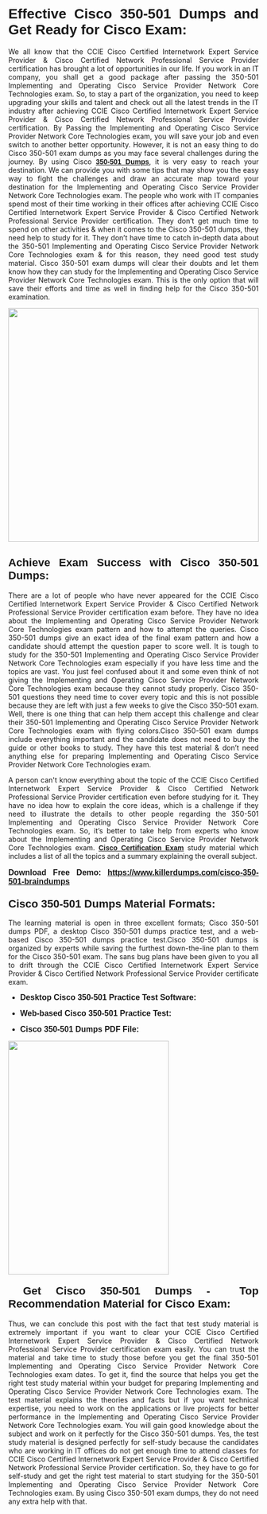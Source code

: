 <h1 dir="ltr" style="text-align: justify;"><strong><span style="font-family:Verdana,Geneva,sans-serif;">Effective Cisco 350-501 Dumps and Get Ready for Cisco Exam:</span></strong></h1>

<p dir="ltr" style="text-align: justify;">We all know that the CCIE Cisco Certified Internetwork Expert Service Provider & Cisco Certified Network Professional Service Provider certification has brought a lot of opportunities in our life. If you work in an IT company, you shall get a good package after passing the 350-501 Implementing and Operating Cisco Service Provider Network Core Technologies exam. So, to stay a part of the organization, you need to keep upgrading your skills and talent and check out all the latest trends in the IT industry after achieving CCIE Cisco Certified Internetwork Expert Service Provider & Cisco Certified Network Professional Service Provider certification. By Passing the Implementing and Operating Cisco Service Provider Network Core Technologies exam, you will save your job and even switch to another better opportunity. However, it is not an easy thing to do Cisco 350-501 exam dumps as you may face several challenges during the journey. By using Cisco <a href="https://www.killerdumps.com/cisco-350-501-braindumps" target="_self"><span style="font-family:Verdana,Geneva,sans-serif;"><strong>350-501 Dumps</strong></span></a>, it is very easy to reach your destination. We can provide you with some tips that may show you the easy way to fight the challenges and draw an accurate map toward your destination for the Implementing and Operating Cisco Service Provider Network Core Technologies exam. The people who work with IT companies spend most of their time working in their offices after achieving CCIE Cisco Certified Internetwork Expert Service Provider & Cisco Certified Network Professional Service Provider certification. They don’t get much time to spend on other activities & when it comes to the Cisco 350-501 dumps, they need help to study for it. They don’t have time to catch in-depth data about the 350-501 Implementing and Operating Cisco Service Provider Network Core Technologies exam & for this reason, they need good test study material. Cisco 350-501 exam dumps will clear their doubts and let them know how they can study for the Implementing and Operating Cisco Service Provider Network Core Technologies exam. This is the only option that will save their efforts and time as well in finding help for the Cisco 350-501 examination.</p>

<p dir="ltr" style="text-align: justify;"><a href="https://www.killerdumps.com/cisco-350-501-braindumps" target="_self"><img alt="" src="https://lh3.googleusercontent.com/pw/AMWts8Awo2L3zgHzQ6YfEmTe4jLqDbxcIWs-TOQz5oRk2dAajsIGMCHHXkUvz1_W12Lx2ypOi5ioDTe0jlF2aDjYrAZ3HwJUDwZY99Re8JaaHoXaCpDum_Ib20Z-0s6sXPwVnAAg0ajISCJB1vP2JoakWNrn=w1094-h617-no?authuser=4" style="width: 100%; height: 470px;" /></a></p>

<h2 dir="ltr" style="text-align: justify;"><span style="font-size:22px;"><span style="font-family:Verdana,Geneva,sans-serif;"><strong>Achieve Exam Success with Cisco 350-501 Dumps:</strong></span></span></h2>

<p dir="ltr" style="text-align: justify;">There are a lot of people who have never appeared for the CCIE Cisco Certified Internetwork Expert Service Provider & Cisco Certified Network Professional Service Provider certification exam before. They have no idea about the Implementing and Operating Cisco Service Provider Network Core Technologies exam pattern and how to attempt the queries. Cisco 350-501 dumps give an exact idea of the final exam pattern and how a candidate should attempt the question paper to score well.<b> </b>It is tough to study for the 350-501 Implementing and Operating Cisco Service Provider Network Core Technologies exam especially if you have less time and the topics are vast. You just feel confused about it and some even think of not giving the Implementing and Operating Cisco Service Provider Network Core Technologies exam because they cannot study properly. Cisco 350-501 questions they need time to cover every topic and this is not possible because they are left with just a few weeks to give the Cisco 350-501 exam. Well, there is one thing that can help them accept this challenge and clear their 350-501 Implementing and Operating Cisco Service Provider Network Core Technologies exam with flying colors.Cisco 350-501 exam dumps include everything important and the candidate does not need to buy the guide or other books to study. They have this test material & don’t need anything else for preparing Implementing and Operating Cisco Service Provider Network Core Technologies exam.</p>

<p dir="ltr" style="text-align: justify;">A person can't know everything about the topic of the CCIE Cisco Certified Internetwork Expert Service Provider & Cisco Certified Network Professional Service Provider certification even before studying for it. They have no idea how to explain the core ideas, which is a challenge if they need to illustrate the details to other people regarding the 350-501 Implementing and Operating Cisco Service Provider Network Core Technologies exam. So, it’s better to take help from experts who know about the Implementing and Operating Cisco Service Provider Network Core Technologies exam. <a href="https://www.killerdumps.com/cisco-ccie-braindumps" target="_self"><span style="font-family:Verdana,Geneva,sans-serif;"><strong>Cisco Certification Exam</strong></span></a> study material which includes a list of all the topics and a summary explaining the overall subject.</p>

<p dir="ltr" style="text-align: justify;"><span style="font-size:16px;"><strong><span style="font-family:Verdana,Geneva,sans-serif;">Download Free Demo:</span> <span style="font-family:Verdana,Geneva,sans-serif;"><a href="https://www.killerdumps.com/cisco-350-501-braindumps" target="_self">https://www.killerdumps.com/cisco-350-501-braindumps</a></span></strong></span></p>

<h3 dir="ltr" style="text-align: justify;"><span style="font-size:22px;"><span style="font-family:Verdana,Geneva,sans-serif;"><strong>Cisco 350-501 Dumps Material Formats:</strong></span></span></h3>

<p dir="ltr" style="text-align: justify;">The learning material is open in three excellent formats; Cisco 350-501 dumps PDF, a desktop Cisco 350-501 dumps practice test, and a web-based Cisco 350-501 dumps practice test.Cisco 350-501 dumps is organized by experts while saving the furthest down-the-line plan to them for the Cisco 350-501 exam. The sans bug plans have been given to you all to drift through the CCIE Cisco Certified Internetwork Expert Service Provider & Cisco Certified Network Professional Service Provider certificate exam.</p>

<ul dir="ltr">
	<li style="text-align: justify;"><span style="font-size:16px;"><span style="font-family:Verdana,Geneva,sans-serif;"><b>Desktop Cisco 350-501 Practice Test Software: </b></span></span></li>
	<li>
	<p style="text-align: justify;"><span style="font-size:16px;"><span style="font-family:Verdana,Geneva,sans-serif;"><b id="docs-internal-guid-44b45a43-7fff-2325-b530-fbb6de77fdb4">Web-based Cisco 350-501 Practice Test:</b></span></span></p>
	</li>
	<li role="presentation" style="text-align: justify;"><span style="font-size:16px;"><span style="font-family:Verdana,Geneva,sans-serif;"><b id="docs-internal-guid-44b45a43-7fff-2325-b530-fbb6de77fdb4">Cisco 350-501 Dumps PDF File:</b> </span></span></li>
</ul>

<p dir="ltr" style="text-align: justify;"><a href="https://www.killerdumps.com/cisco-350-501-braindumps" target="_self"><img alt="" src="https://lh3.googleusercontent.com/pw/AMWts8CR33J04bOu9wNL3aGQNS_cffbm9qG0dYlzNa7jaVRlu36NaqLUkPj87QUCEYgQ087WQBX4YzZab1Ct1ZaPSD1ohUM013qbyl3-qoDtth7Ytn5H6cFE4BPL9s9SN2MoZ9MJ9latZ6qQid198jBoO4eR=w598-h560-no?authuser=4" style="width: 80%; height: 470px;" /></a></p>

<h4 dir="ltr" style="text-align: justify;"><span style="font-size:22px;"><span style="font-family:Verdana,Geneva,sans-serif;"><strong> Get Cisco 350-501 Dumps -  Top Recommendation Material for Cisco Exam:</strong></span></span></h4>

<p dir="ltr" style="text-align: justify;">Thus, we can conclude this post with the fact that test study material is extremely important if you want to clear your CCIE Cisco Certified Internetwork Expert Service Provider & Cisco Certified Network Professional Service Provider certification exam easily. You can trust the material and take time to study those before you get the final 350-501 Implementing and Operating Cisco Service Provider Network Core Technologies exam dates. To get it, find the source that helps you get the right test study material within your budget for preparing Implementing and Operating Cisco Service Provider Network Core Technologies exam. The test material explains the theories and facts but if you want technical expertise, you need to work on the applications or live projects for better performance in the Implementing and Operating Cisco Service Provider Network Core Technologies exam. You will gain good knowledge about the subject and work on it perfectly for the Cisco 350-501 dumps. Yes, the test study material is designed perfectly for self-study because the candidates who are working in IT offices do not get enough time to attend classes for CCIE Cisco Certified Internetwork Expert Service Provider & Cisco Certified Network Professional Service Provider certification. So, they have to go for self-study and get the right test material to start studying for the 350-501 Implementing and Operating Cisco Service Provider Network Core Technologies exam. By using Cisco 350-501 exam dumps, they do not need any extra help with that.</p>
